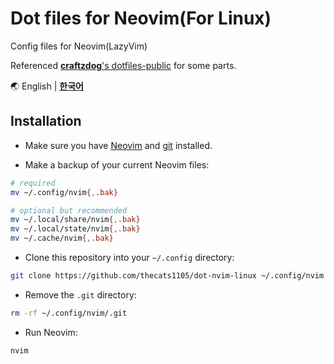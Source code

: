 # Dot files for Neovim(For Linux)

Config files for Neovim(LazyVim)

Referenced [**craftzdog**'s dotfiles-public](https://github.com/craftzdog/dotfiles-public) for some parts.

🌏
English |
[**한국어**](https://github.com/thecats1105/dot-nvim-linux/blob/main/README.ko.md)


## Installation

- Make sure you have [Neovim](https://neovim.io/) and [git](https://git-scm.com/) installed.

- Make a backup of your current Neovim files:

```bash
# required
mv ~/.config/nvim{,.bak}

# optional but recommended
mv ~/.local/share/nvim{,.bak}
mv ~/.local/state/nvim{,.bak}
mv ~/.cache/nvim{,.bak}
```

- Clone this repository into your `~/.config` directory:

```bash
git clone https://github.com/thecats1105/dot-nvim-linux ~/.config/nvim
```

- Remove the `.git` directory:

```bash
rm -rf ~/.config/nvim/.git
```

- Run Neovim:

```bash
nvim
```

